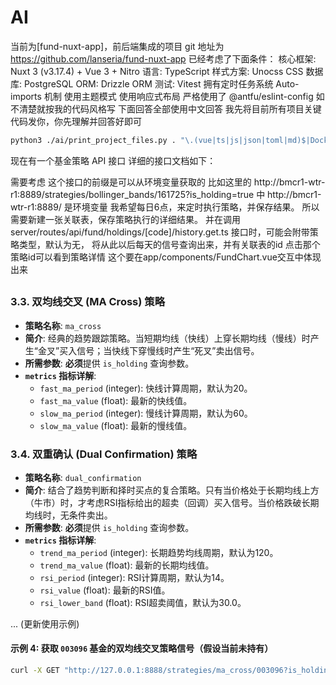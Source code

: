 # AI

当前为[fund-nuxt-app]，前后端集成的项目
git 地址为 https://github.com/lanseria/fund-nuxt-app
已经考虑了下面条件：
核心框架: Nuxt 3 (v3.17.4) + Vue 3 + Nitro
语言: TypeScript
样式方案: Unocss CSS
数据库: PostgreSQL
ORM: Drizzle ORM
测试: Vitest
拥有定时任务系统
Auto-imports 机制
使用主题模式
使用响应式布局
严格使用了 @antfu/eslint-config 如不清楚就按我的代码风格写
下面回答全部使用中文回答
我先将目前所有项目关键代码发你，你先理解并回答好即可

```bash
python3 ./ai/print_project_files.py . "\.(vue|ts|js|json|toml|md)$|Dockerfile$|eslint\.config\.js$" -o ./ai/project_context.txt -e "node_modules,.git,.nuxt,dist,build,public/assets,pnpm-lock.yaml,.vscode,ai"
```

现在有一个基金策略 API 接口
详细的接口文档如下：

需要考虑 这个接口的前缀是可以从环境变量获取的
比如这里的 http://bmcr1-wtr-r1:8889/strategies/bollinger_bands/161725?is_holding=true 中 http://bmcr1-wtr-r1:8889/ 是环境变量
我希望每日6点，来定时执行策略，并保存结果。
所以需要新建一张关联表，保存策略执行的详细结果。
并在调用 server/routes/api/fund/holdings/[code]/history.get.ts 接口时，可能会附带策略类型，默认为无，
将从此以后每天的信号查询出来，并有关联表的id
点击那个策略id可以看到策略详情
这个要在app/components/FundChart.vue交互中体现出来

##

### 3.3. 双均线交叉 (MA Cross) 策略

- **策略名称**: `ma_cross`
- **简介**: 经典的趋势跟踪策略。当短期均线（快线）上穿长期均线（慢线）时产生“金叉”买入信号；当快线下穿慢线时产生“死叉”卖出信号。
- **所需参数**: **必须**提供 `is_holding` 查询参数。
- **`metrics` 指标详解**:
  - `fast_ma_period` (integer): 快线计算周期，默认为20。
  - `fast_ma_value` (float): 最新的快线值。
  - `slow_ma_period` (integer): 慢线计算周期，默认为60。
  - `slow_ma_value` (float): 最新的慢线值。

### 3.4. 双重确认 (Dual Confirmation) 策略

- **策略名称**: `dual_confirmation`
- **简介**: 结合了趋势判断和择时买点的复合策略。只有当价格处于长期均线上方（牛市）时，才考虑RSI指标给出的超卖（回调）买入信号。当价格跌破长期均线时，无条件卖出。
- **所需参数**: **必须**提供 `is_holding` 查询参数。
- **`metrics` 指标详解**:
  - `trend_ma_period` (integer): 长期趋势均线周期，默认为120。
  - `trend_ma_value` (float): 最新的长期均线值。
  - `rsi_period` (integer): RSI计算周期，默认为14。
  - `rsi_value` (float): 最新的RSI值。
  - `rsi_lower_band` (float): RSI超卖阈值，默认为30.0。

... (更新使用示例)

#### 示例 4: 获取 `003096` 基金的双均线交叉策略信号（假设当前未持有）

```bash
curl -X GET "http://127.0.0.1:8888/strategies/ma_cross/003096?is_holding=false"
```
